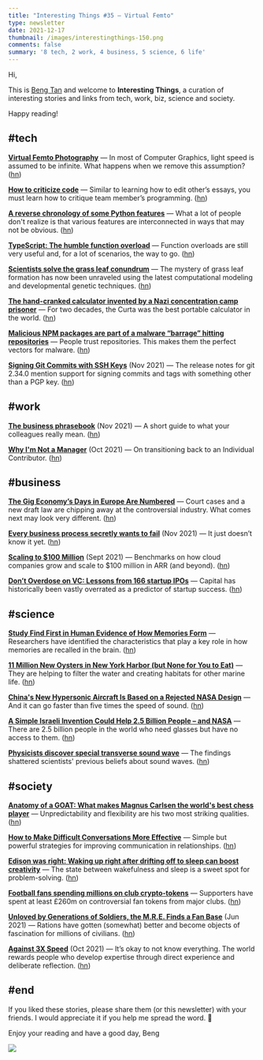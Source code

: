 ```yaml
---
title: "Interesting Things #35 — Virtual Femto"
type: newsletter
date: 2021-12-17
thumbnail: /images/interestingthings-150.png
comments: false
summary: '8 tech, 2 work, 4 business, 5 science, 6 life'
---
```


Hi,

This is [Beng Tan](https://bengtan.com/about/) and welcome to **Interesting Things**, a curation of interesting stories and links from tech, work, biz, science and society.

Happy reading!


## #tech

**[Virtual Femto Photography](https://benedikt-bitterli.me/femto.html?utm_source=bengtan.com/interesting-things/035)** — In most of Computer Graphics, light speed is assumed to be infinite. What happens when we remove this assumption? ([hn](https://news.ycombinator.com/item?id=29521333))

**[How to criticize code](https://letterstoanewdeveloper.com/2021/01/25/how-to-criticize-code/?utm_source=bengtan.com/interesting-things/035)** — Similar to learning how to edit other’s essays, you must learn how to critique team member’s programming. ([hn](https://news.ycombinator.com/item?id=29517856))

**[A reverse chronology of some Python features](https://snarky.ca/a-reverse-chronology-of-some-python-features/?utm_source=bengtan.com/interesting-things/035)** — What a lot of people don't realize is that various features are interconnected in ways that may not be obvious. ([hn](https://news.ycombinator.com/item?id=29517198))

**[TypeScript: The humble function overload](https://fettblog.eu/typescript-function-overload/?utm_source=bengtan.com/interesting-things/035)** — Function overloads are still very useful and, for a lot of scenarios, the way to go. ([hn](https://news.ycombinator.com/item?id=29517270))

**[Scientists solve the grass leaf conundrum](https://phys.org/news/2021-12-scientists-grass-leaf-conundrum.html?utm_source=bengtan.com/interesting-things/035)** — The mystery of grass leaf formation has now been unraveled using the latest computational modeling and developmental genetic techniques. ([hn](https://news.ycombinator.com/item?id=29506319))

**[The hand-cranked calculator invented by a Nazi concentration camp prisoner](https://arstechnica.com/science/2021/12/the-remarkable-history-of-the-hand-cranked-curta-mechanical-calculator/?utm_source=bengtan.com/interesting-things/035)** — For two decades, the Curta was the best portable calculator in the world. ([hn](https://news.ycombinator.com/item?id=29522817))

**[Malicious NPM packages are part of a malware “barrage” hitting repositories](https://arstechnica.com/information-technology/2021/12/malicious-packages-sneaked-into-npm-repository-stole-discord-tokens/?utm_source=bengtan.com/interesting-things/035)** — People trust repositories. This makes them the perfect vectors for malware. ([hn](https://news.ycombinator.com/item?id=29515491))

**[Signing Git Commits with SSH Keys](https://blog.dbrgn.ch/2021/11/16/git-ssh-signatures/?utm_source=bengtan.com/interesting-things/035)** (Nov 2021) — The release notes for git 2.34.0 mention support for signing commits and tags with something other than a PGP key. ([hn](https://news.ycombinator.com/item?id=29521921))


## #work

**[The business phrasebook](https://www.economist.com/business/2021/11/20/the-business-phrasebook?utm_source=bengtan.com/interesting-things/035)** (Nov 2021) — A short guide to what your colleagues really mean. ([hn](https://news.ycombinator.com/item?id=29518095))

**[Why I'm Not a Manager](https://matheusfacure.github.io//2021/08/31/why-i-am-not-a-manager/?utm_source=bengtan.com/interesting-things/035)** (Oct 2021) — On transitioning back to an Individual Contributor. ([hn](https://news.ycombinator.com/item?id=29518791))


## #business

**[The Gig Economy’s Days in Europe Are Numbered](https://www.wired.com/story/gig-economy-european-commission-law/?utm_source=bengtan.com/interesting-things/035)** — Court cases and a new draft law are chipping away at the controversial industry. What comes next may look very different. ([hn](https://news.ycombinator.com/item?id=29515054))

**[Every business process secretly wants to fail](https://devblogs.microsoft.com/oldnewthing/20211123-05/?p=105954&utm_source=bengtan.com/interesting-things/035)** (Nov 2021) — It just doesn’t know it yet. ([hn](https://news.ycombinator.com/item?id=29521570))

**[Scaling to $100 Million](https://www.bvp.com/atlas/scaling-to-100-million?utm_source=bengtan.com/interesting-things/035)** (Sept 2021) — Benchmarks on how cloud companies grow and scale to $100 million in ARR (and beyond). ([hn](https://news.ycombinator.com/item?id=29520733))

**[Don’t Overdose on VC: Lessons from 166 startup IPOs](https://foundercollective.medium.com/dont-overdose-on-vc-lessons-from-166-startup-ipos-c94f3c178dfe?utm_source=bengtan.com/interesting-things/035)** — Capital has historically been vastly overrated as a predictor of startup success. ([hn](https://news.ycombinator.com/item?id=29528074))


## #science

**[Study Find First in Human Evidence of How Memories Form](https://neurosciencenews.com/human-memory-formation-19757/?utm_source=bengtan.com/interesting-things/035)** — Researchers have identified the characteristics that play a key role in how memories are recalled in the brain. ([hn](https://news.ycombinator.com/item?id=29521282))

**[11 Million New Oysters in New York Harbor (but None for You to Eat)](https://www.nytimes.com/2021/12/10/nyregion/oysters-new-york-hudson-river.html?utm_source=bengtan.com/interesting-things/035)** — They are helping to filter the water and creating habitats for other marine life. ([hn](https://news.ycombinator.com/item?id=29511571))

**[China's New Hypersonic Aircraft Is Based on a Rejected NASA Design](https://interestingengineering.com/chinas-new-hypersonic-aircraft-is-based-on-a-rejected-nasa-design?utm_source=bengtan.com/interesting-things/035)** — And it can go faster than five times the speed of sound. ([hn](https://news.ycombinator.com/item?id=29517415))

**[A Simple Israeli Invention Could Help 2.5 Billion People – and NASA](https://www.haaretz.com/israel-news/MAGAZINE-a-simple-israeli-invention-could-help-2-5-billion-people-and-nasa-1.10452996?utm_source=bengtan.com/interesting-things/035)** — There are 2.5 billion people in the world who need glasses but have no access to them. ([hn](https://news.ycombinator.com/item?id=29523583))

**[Physicists discover special transverse sound wave](https://phys.org/news/2021-12-physicists-special-transverse.html?utm_source=bengtan.com/interesting-things/035)** — The findings shattered scientists' previous beliefs about sound waves. ([hn](https://news.ycombinator.com/item?id=29521108))


## #society

**[Anatomy of a GOAT: What makes Magnus Carlsen the world's best chess player](https://www.espn.com/chess/story/_/id/32840390/magnus-carlsen-world-champion-best-chess-player?utm_source=bengtan.com/interesting-things/035)** — Unpredictability and flexibility are his two most striking qualities. ([hn](https://news.ycombinator.com/item?id=29518434))

**[How to Make Difficult Conversations More Effective](https://www.psychologytoday.com/us/blog/the-well-being-toolkit/202112/how-make-difficult-conversations-more-effective?utm_source=bengtan.com/interesting-things/035)** —  Simple but powerful strategies for improving communication in relationships. ([hn](https://news.ycombinator.com/item?id=29513189))

**[Edison was right: Waking up right after drifting off to sleep can boost creativity](https://www.science.org/content/article/edison-was-right-waking-right-after-drifting-sleep-can-boost-creativity?utm_source=bengtan.com/interesting-things/035)** — The state between wakefulness and sleep is a sweet spot for problem-solving. ([hn](https://news.ycombinator.com/item?id=29509144))

**[Football fans spending millions on club crypto-tokens](https://www.bbc.co.uk/news/technology-59596267?utm_source=bengtan.com/interesting-things/035)** — Supporters have spent at least £260m on controversial fan tokens from major clubs. ([hn](https://news.ycombinator.com/item?id=29508133))

**[Unloved by Generations of Soldiers, the M.R.E. Finds a Fan Base](https://www.nytimes.com/2021/06/08/dining/mre-meals-ready-to-eat.html?utm_source=bengtan.com/interesting-things/035)** (Jun 2021) — Rations have gotten (somewhat) better and become objects of fascination for millions of civilians. ([hn](https://news.ycombinator.com/item?id=28577402))

**[Against 3X Speed](https://perell.com/essay/against-3x-speed/?utm_source=bengtan.com/interesting-things/035)** (Oct 2021) — It’s okay to not know everything. The world rewards people who develop expertise through direct experience and deliberate reflection. ([hn](https://news.ycombinator.com/item?id=29511348))


## #end

If you liked these stories, please share them (or this newsletter) with your friends. I would appreciate it if you help me spread the word. 🙏

Enjoy your reading and have a good day,
Beng

![](https://bengtan.com/images/portrait-40.png)

